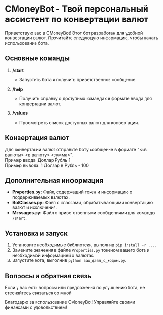 # CMoneyBot - Твой персональный ассистент по конвертации валют

Приветствую вас в CMoneyBot! Этот бот разработан для удобной конвертации валют. Прочитайте следующую информацию, чтобы начать использование бота.

## Основные команды

1. **/start**
   - Запустить бота и получить приветственное сообщение.

2. **/help**
   - Получить справку о доступных командах и формате ввода для конвертации валют.

3. **/values**
   - Просмотреть список доступных валют для конвертации.

## Конвертация валют

Для конвертации валют отправьте боту сообщение в формате "<из валюты> <в валюту> <сумма>".<br>
Пример ввода: Доллар Рубль 1<br>
Пример вывода: 1 Доллар в Рубль - 100<br>


## Дополнительная информация

- **Properties.py:** Файл, содержащий токен и информацию о поддерживаемых валютах.
- **BotClasses.py:** Файл с классами, обрабатывающими конвертацию валют и исключения.
- **Messages.py:** Файл с приветственными сообщениями для команды `/start`.

## Установка и запуск

1. Установите необходимые библиотеки, выполнив `pip install -r ...`.
2. Замените значения в файле `Properties.py` токеном вашего бота и необходимой информацией о валютах.
3. Запустите бота, выполнив `python ваш_файл_с_кодом.py`.

## Вопросы и обратная связь

Если у вас есть вопросы или предложения по улучшению бота, не стесняйтесь связаться со мной.

Благодарю за использование CMoneyBot! Управляйте своими финансами с удовольствием!
